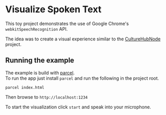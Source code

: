 # Visualize Spoken Text

This toy project demonstrates the use of Google Chrome's `webkitSpeechRecognition` API.

The idea was to create a visual experience similar to the [CultureHubNode](https://github.com/mncmncmnc/CultureHubNode)
project.

## Running the example

The example is build with [parcel](https://github.com/parcel-bundler/parcel).  
To run the app just install `parcel` and run the following in the project root.

```
parcel index.html
```

Then browse to `http://localhost:1234`

To start the visualization click `start` and speak into your microphone.

